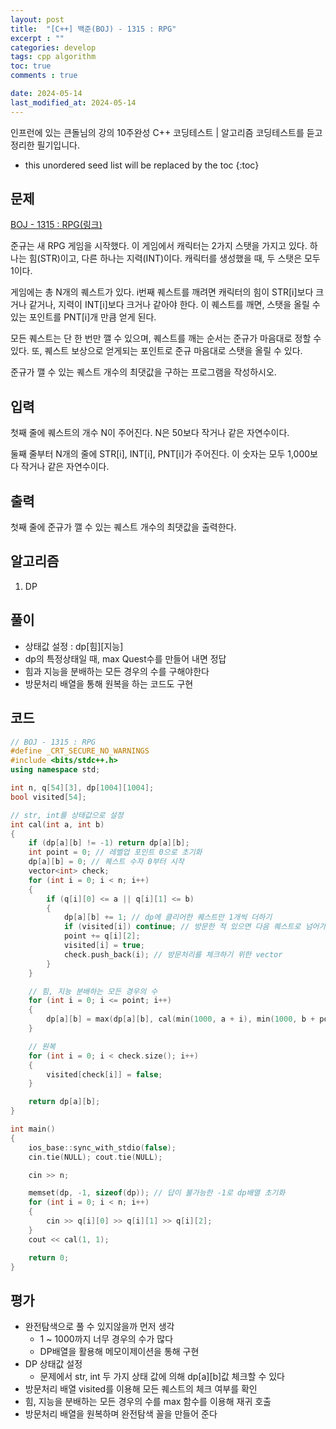 ```yaml
---
layout: post
title:  "[C++] 백준(BOJ) - 1315 : RPG"
excerpt : ""
categories: develop
tags: cpp algorithm
toc: true
comments : true

date: 2024-05-14
last_modified_at: 2024-05-14
---
```

> <span style="font-size: 80%">
인프런에 있는 큰돌님의 강의 10주완성 C++ 코딩테스트 | 알고리즘 코딩테스트를 듣고 정리한 필기입니다.</span>

<!--more-->

* this unordered seed list will be replaced by the toc
{:toc}

## 문제 

[BOJ - 1315 : RPG(링크)](https://www.acmicpc.net/problem/1315)

준규는 새 RPG 게임을 시작했다. 이 게임에서 캐릭터는 2가지 스탯을 가지고 있다. 하나는 힘(STR)이고, 다른 하나는 지력(INT)이다. 캐릭터를 생성했을 때, 두 스탯은 모두 1이다.

게임에는 총 N개의 퀘스트가 있다. i번째 퀘스트를 깨려면 캐릭터의 힘이 STR[i]보다 크거나 같거나, 지력이 INT[i]보다 크거나 같아야 한다. 이 퀘스트를 깨면, 스탯을 올릴 수 있는 포인트를 PNT[i]개 만큼 얻게 된다.

모든 퀘스트는 단 한 번만 깰 수 있으며, 퀘스트를 깨는 순서는 준규가 마음대로 정할 수 있다. 또, 퀘스트 보상으로 얻게되는 포인트로 준규 마음대로 스탯을 올릴 수 있다.

준규가 깰 수 있는 퀘스트 개수의 최댓값을 구하는 프로그램을 작성하시오.

## 입력

첫째 줄에 퀘스트의 개수 N이 주어진다. N은 50보다 작거나 같은 자연수이다.

둘째 줄부터 N개의 줄에 STR[i], INT[i], PNT[i]가 주어진다. 이 숫자는 모두 1,000보다 작거나 같은 자연수이다.


## 출력
첫째 줄에 준규가 깰 수 있는 퀘스트 개수의 최댓값을 출력한다.

## 알고리즘
1. DP

## 풀이
- 상태값 설정 : dp[힘][지능]
- dp의 특정상태일 때, max Quest수를 만들어 내면 정답
- 힘과 지능을 분배하는 모든 경우의 수를 구해야한다
- 방문처리 배열을 통해 원복을 하는 코드도 구현

## 코드
```cpp
// BOJ - 1315 : RPG
#define _CRT_SECURE_NO_WARNINGS
#include <bits/stdc++.h>
using namespace std;

int n, q[54][3], dp[1004][1004];
bool visited[54];

// str, int를 상태값으로 설정
int cal(int a, int b)
{
	if (dp[a][b] != -1) return dp[a][b];
	int point = 0; // 레벨업 포인트 0으로 초기화
	dp[a][b] = 0; // 퀘스트 수자 0부터 시작
	vector<int> check;
	for (int i = 0; i < n; i++)
	{
		if (q[i][0] <= a || q[i][1] <= b)
		{
			dp[a][b] += 1; // dp에 클리어한 퀘스트만 1개씩 더하기
			if (visited[i]) continue; // 방문한 적 있으면 다음 퀘스트로 넘어가기 i++
			point += q[i][2];
			visited[i] = true;
			check.push_back(i); // 방문처리를 체크하기 위한 vector
		}
	}

	// 힘, 지능 분배하는 모든 경우의 수
	for (int i = 0; i <= point; i++)
	{
		dp[a][b] = max(dp[a][b], cal(min(1000, a + i), min(1000, b + point - i))); // 최대 1000이므로 min함수 활용
	}

	// 원복
	for (int i = 0; i < check.size(); i++)
	{
		visited[check[i]] = false;
	}

	return dp[a][b];
}

int main()
{
	ios_base::sync_with_stdio(false);
	cin.tie(NULL); cout.tie(NULL);

	cin >> n;

	memset(dp, -1, sizeof(dp)); // 답이 불가능한 -1로 dp배열 초기화
	for (int i = 0; i < n; i++)
	{
		cin >> q[i][0] >> q[i][1] >> q[i][2];
	}
	cout << cal(1, 1);

	return 0;
}
```

## 평가  
- 완전탐색으로 풀 수 있지않을까 먼저 생각
  - 1 ~ 1000까지 너무 경우의 수가 많다
  - DP배열을 활용해 메모이제이션을 통해 구현
- DP 상태값 설정
  - 문제에서 str, int 두 가지 상태 값에 의해 dp[a][b]값 체크할 수 있다
- 방문처리 배열 visited를 이용해 모든 퀘스트의 체크 여부를 확인
- 힘, 지능을 분배하는 모든 경우의 수를 max 함수를 이용해 재귀 호출
- 방문처리 배열을 원복하며 완전탐색 꼴을 만들어 준다